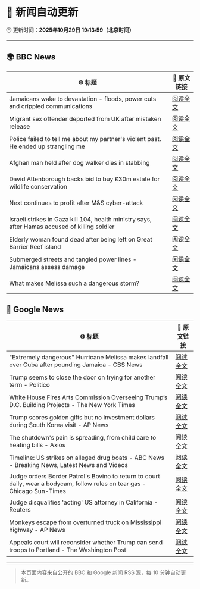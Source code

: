 # 🧠 新闻自动更新

🕒 更新时间：**2025年10月29日 19:13:59（北京时间）**

---

## 🌍 BBC News

| 🌐 标题 | 🔗 原文链接 |
|--------|-------------|
| Jamaicans wake to devastation - floods, power cuts and crippled communications | [阅读全文](https://www.bbc.com/news/articles/c5yl09v025lo?at_medium=RSS&at_campaign=rss) |
| Migrant sex offender deported from UK after mistaken release | [阅读全文](https://www.bbc.com/news/articles/cly9rxlvp85o?at_medium=RSS&at_campaign=rss) |
| Police failed to tell me about my partner's violent past. He ended up strangling me | [阅读全文](https://www.bbc.com/news/articles/c629gz5g0emo?at_medium=RSS&at_campaign=rss) |
| Afghan man held after dog walker dies in stabbing | [阅读全文](https://www.bbc.com/news/articles/c5ypkd57n97o?at_medium=RSS&at_campaign=rss) |
| David Attenborough backs bid to buy £30m estate for wildlife conservation | [阅读全文](https://www.bbc.com/news/articles/c1d0x39x270o?at_medium=RSS&at_campaign=rss) |
| Next continues to profit after M&S cyber-attack | [阅读全文](https://www.bbc.com/news/articles/cn0g28wgjzlo?at_medium=RSS&at_campaign=rss) |
| Israeli strikes in Gaza kill 104, health ministry says, after Hamas accused of killing soldier | [阅读全文](https://www.bbc.com/news/articles/cgjdy5eevn2o?at_medium=RSS&at_campaign=rss) |
| Elderly woman found dead after being left on Great Barrier Reef island | [阅读全文](https://www.bbc.com/news/articles/c62eww646wjo?at_medium=RSS&at_campaign=rss) |
| Submerged streets and tangled power lines - Jamaicans assess damage | [阅读全文](https://www.bbc.com/news/videos/cg43xevpvw5o?at_medium=RSS&at_campaign=rss) |
| What makes Melissa such a dangerous storm? | [阅读全文](https://www.bbc.com/news/articles/cp3d71q32w5o?at_medium=RSS&at_campaign=rss) |

## 📰 Google News

| 🌐 标题 | 🔗 原文链接 |
|--------|-------------|
| "Extremely dangerous" Hurricane Melissa makes landfall over Cuba after pounding Jamaica - CBS News | [阅读全文](https://news.google.com/rss/articles/CBMieEFVX3lxTE9MTXVPSTQ4TnpXUVIxV291RFpydk9yZTczTWFzQmFHaDEyZkx1UjRUSXpBSWNZRV9UeEo5Wjg4aVg0eElxaTZCbHNSLWpQOXZVSkk5VldxalA0bWdmN1VyOWUtYkJUQVFTanBiZXBjV3RfVTJ2ekk5MNIBfkFVX3lxTE80akQwT3dCZ01LbTRyUGdFN1lrRlVzWElsRjJKM2w1TXRwM1ltRGtKaGxVbndycEExdkRlUzRYeEhDSkpFaERJXzRjNGFRdm41dzlqMnBwWXE3YjZmU3FlOEh2WGN5Y0poY2dIZDlIbkJ4c0oxQnR6STV2TS12QQ?oc=5) |
| Trump seems to close the door on trying for another term - Politico | [阅读全文](https://news.google.com/rss/articles/CBMid0FVX3lxTE85elowMnpoZlJxMGRsSXRUZ2l3UjlSaFpiQW9ocmtfVEtJblhReHFWZ2t1cnJ0WkFVdkNVNm5pV3I5em92M2lkTXF3VkptVnhZVTBvWURoSkk3MnJVT0V5YUNLSE1vUk9XR2RyOENQMWZSYTV3TDZR?oc=5) |
| White House Fires Arts Commission Overseeing Trump’s D.C. Building Projects - The New York Times | [阅读全文](https://news.google.com/rss/articles/CBMilAFBVV95cUxNV3hnbWtic1FLd3diVnpGMWlEb2VZQmc4N2JSY2hXUlpVSDlfRWdKUWZKTFdvYUVUVjhJWHpjSm8wa2RRamphRXdkUENhQnVNMy1idnRpS3hodFFvRGVvSVZ3TC1iUGVHeFNVZGZyVUhxY1c0dW9tREpIU0hyX1pLX3d6Sy1jMGZ4VXNSVkdJUmZzQXgt?oc=5) |
| Trump scores golden gifts but no investment dollars during South Korea visit - AP News | [阅读全文](https://news.google.com/rss/articles/CBMimwFBVV95cUxQZVladEl3YlJmZmNMN3NqNlRBMXJzTF9WRDdhcHpMWm0tX29lOTlmMDZLU2RfWmhJZXg3MGc0SzBTaThNUVpzUHFuMUVjRUc0bU9uaG0xVVNfQ0p4MUlCZjRaQWhCUGNmY09FQnJ6Tm5xeXdOaWhFTGFYbGxhTXZVeWROSm1PMDBIWFFBOFdGQjNkOEVMV05VYTFjdw?oc=5) |
| The shutdown's pain is spreading, from child care to heating bills - Axios | [阅读全文](https://news.google.com/rss/articles/CBMiekFVX3lxTFAxMVhkZTQyUHJIVXhpdXgyRGo4a0FKcENKZzFDMENfTml6R0VJa3JuTFk5b1ZpRHhVck40bEIydXNId1dldjhuTmNDUTRLUVIyOWVnZjgtem04NkUwdWhaaXJMSTVqVi1Wbk52MlpOai1nNE5adnM4WTJn?oc=5) |
| Timeline: US strikes on alleged drug boats - ABC News - Breaking News, Latest News and Videos | [阅读全文](https://news.google.com/rss/articles/CBMikwFBVV95cUxOVnF6OG41bktkeVBkUVpKcXJHbC0ycjF0aTJKQTNfclM1SDhYN2V4S0l1bVZrQWZpMVdyQXk4bWRBY2htTmdLdVBhRHRyYjNFQjEtQkJoQlN1c0dxTm1XYjhIS3lvcnJNbzFFOU16T0g2TlhPQk1pbVFYdVpDUW16ZG5VQ1ZBTGpGRVpsVk5NUjFGRGPSAZgBQVVfeXFMTkFiNVhOZmNXOFRMZXR3c0R0bDE0VHdDS3FZQ2lRQU8yb3JRdjRlQl92NVJicXdabk1obmdXUFc5dzdza0k3S0w1Vi1sY1hfNWVJaUpIMFdtU0N1UWV0TzdoOXVmbkdMN3Eya2VMRi1mQ2JsODBBRjRKLS1LRjAwbUd4bks0Y1ZtTjZMNjEyd2Jhc0lIa3h4LVY?oc=5) |
| Judge orders Border Patrol's Bovino to return to court daily, wear a bodycam, follow rules on tear gas - Chicago Sun-Times | [阅读全文](https://news.google.com/rss/articles/CBMimgFBVV95cUxNOHhLcVhTSW9XQV9XWWcwS3JsbjhmZnRrRHMtb1BvdmtONVpGWlh0RGZJWEtnSVY3MlpyRm5LZklkMU9tV0U1Y3VxWHhxQWIyMHpsTldSZDl4TnFqOV8zUDhvYmFJMUhncGhsZTlOcUNJNTVnTy0xZ2hRZnZLSXMwc2RqTGphZGVXYXcxeDJqUnFqc3h6WWtvaF9B?oc=5) |
| Judge disqualifies 'acting' US attorney in California - Reuters | [阅读全文](https://news.google.com/rss/articles/CBMimAFBVV95cUxNd1Q3SjBlOXRHanJQWkxhZFBCNElKcGpWV2ZvRVNXM1VrazQySVF1ejB3clhDTnBNX24yMnZOaWpLQkVEZ1hscU44TjBMeUZOcngwb1k3dVNycGItclJ6UHVFbHE3bFhhMWdkMkZMVm14OXYxeGJZU1BHclJtUTN2NGZ5bzlBOEJUMnhTbWZrZ3FlMEdqanltQg?oc=5) |
| Monkeys escape from overturned truck on Mississippi highway - AP News | [阅读全文](https://news.google.com/rss/articles/CBMiogFBVV95cUxNSWdZYXVOX19BLWdXWXdnaF9wcFpoNTVWcVBwMlN4VkdqMzFPVXBMTEl1YW83X0ZSUmJEN2hocU0xM29UMjRPa1QyWS1HOTBvR19jUV84NkxQZE9lc0xYTG1nOU4wb2pKVmFrN0xKSjRYeUVuZ25RR2Q2a0FlY1A2eExqQlVaTUxUOElHX0cwNGRQeTNBWElCRjZGMTNDN1Z2VFE?oc=5) |
| Appeals court will reconsider whether Trump can send troops to Portland - The Washington Post | [阅读全文](https://news.google.com/rss/articles/CBMimwFBVV95cUxNOHhEdlN1alVPZF9LZm95S2F6VEVEQ04zY1daWnJ6WnNFZDZiV1FhbWY3aGxtVmpaMDM1QURkV3g4cFJySE5QRHhiZER6cFJVSnQyQzN4REhYUDRtVlh1OVZMMWp1ODZQNHViVmZWOFJLekxHZXZfZ2hmZGtIWFRZVlVrRmRYeGZTdHVDbW50MFFvd3Q3MjN3ZXhnbw?oc=5) |

---
> 本页面内容来自公开的 BBC 和 Google 新闻 RSS 源，每 10 分钟自动更新。